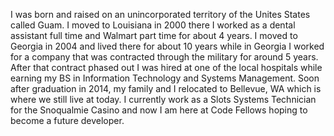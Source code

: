 I was born and raised on an unincorporated territory of the Unites States called Guam. I moved to Louisiana in 2000 there I worked as a dental assistant full time and Walmart part time for about 4 years. I moved to Georgia in 2004 and lived there for about 10 years while in Georgia I worked for a company that was contracted through the military for around 5 years. After that contract phased out I was hired at one of the local hospitals while earning my BS in Information Technology and Systems Management. Soon after graduation in 2014, my family and I relocated to Bellevue, WA which is where we still live at today. I currently work as a Slots Systems Technician for the Snoqualmie Casino and now I am here at Code Fellows hoping to become a future developer. 